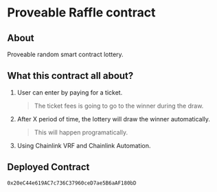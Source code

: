 # Proveable Raffle contract

## About

Proveable random smart contract lottery.

## What this contract all about?

1. User can enter by paying for a ticket.
   > The ticket fees is going to go to the winner during the draw.
2. After X period of time, the lottery will draw the winner automatically.
   > This will happen programatically.
3. Using Chainlink VRF and Chainlink Automation.

## Deployed Contract

```
0x20eC44e619AC7c736C37960ceD7ae5B6aAF180bD
```
